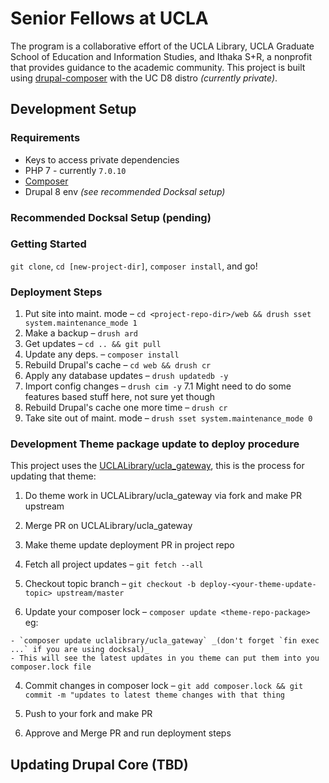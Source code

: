# Senior Fellows at UCLA

The program is a collaborative effort of the UCLA Library, UCLA Graduate School of Education and Information Studies, and Ithaka S+R, a nonprofit that provides guidance to the academic community. This project is built using [drupal-composer](https://github.com/drupal-composer/drupal-project) with the UC D8 distro _(currently private)_.

## Development Setup

### Requirements

- Keys to access private dependencies
- PHP 7 - currently `7.0.10`
- [Composer](https://getcomposer.org/doc/00-intro.md)
- Drupal 8 env _(see recommended Docksal setup)_

### Recommended Docksal Setup (pending)

### Getting Started

`git clone`, `cd [new-project-dir]`, `composer install`, and go!

### Deployment Steps

1. Put site into maint. mode – `cd <project-repo-dir>/web && drush sset system.maintenance_mode 1`
2. Make a backup – `drush ard`
3. Get updates – `cd .. && git pull`
4. Update any deps. – `composer install`
5. Rebuild Drupal's cache – `cd web && drush cr`
6. Apply any database updates – `drush updatedb -y`
7. Import config changes – `drush cim -y` 7.1 Might need to do some features based stuff here, not sure yet though
8. Rebuild Drupal's cache one more time – `drush cr`
9. Take site out of maint. mode – `drush sset system.maintenance_mode 0`

### Development Theme package update to deploy procedure

This project uses the [UCLALibrary/ucla_gateway](https://github.com/uclalibrary/ucla_gateway), this is the process for updating that theme:

1. Do theme work in UCLALibrary/ucla_gateway via fork and make PR upstream
2. Merge PR on UCLALibrary/ucla_gateway
3. Make theme update deployment PR in project repo

  1. Fetch all project updates – `git fetch --all`
  2. Checkout topic branch – `git checkout -b deploy-<your-theme-update-topic> upstream/master`
  3. Update your composer lock – `composer update <theme-repo-package>` eg:

    - `composer update uclalibrary/ucla_gateway` _(don't forget `fin exec ...` if you are using docksal)_
    - This will see the latest updates in you theme can put them into you composer.lock file

  4. Commit changes in composer lock – `git add composer.lock && git commit -m "updates to latest theme changes with that thing`

  5. Push to your fork and make PR

4. Approve and Merge PR and run deployment steps

## Updating Drupal Core (TBD)
